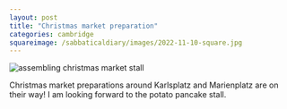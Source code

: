 ```yaml
---
layout: post
title: "Christmas market preparation"
categories: cambridge
squareimage: /sabbaticaldiary/images/2022-11-10-square.jpg
---
```

<img src="/sabbaticaldiary/images/2022-11-10.jpg" alt="assembling christmas market stall" class="center">

Christmas market preparations around Karlsplatz and Marienplatz are on their way! I am looking forward to the potato pancake stall. 
